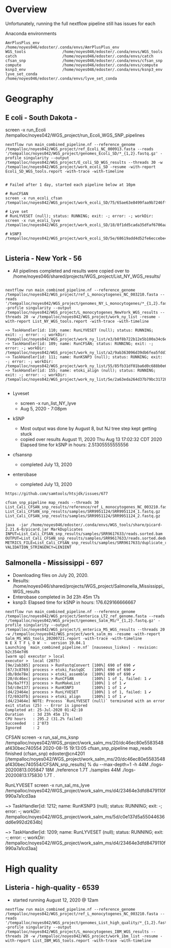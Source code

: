 # Overview

Unfortunately, running the full nextflow pipeline still has issues for each 

Anaconda environments
```
AmrPlusPlus_env          /home/noyes046/edoster/.conda/envs/AmrPlusPlus_env
WGS_tools                /home/noyes046/edoster/.conda/envs/WGS_tools
catch                    /home/noyes046/edoster/.conda/envs/catch
cfsan_snp                /home/noyes046/edoster/.conda/envs/cfsan_snp
compute                  /home/noyes046/edoster/.conda/envs/compute
ksnp3_env                /home/noyes046/edoster/.conda/envs/ksnp3_env
lyve_set_conda           /home/noyes046/edoster/.conda/envs/lyve_set_conda
```


# Geography

## E coli - South Dakota - 
screen -x run_Ecoli
/tempalloc/noyes042/WGS_project/run_Ecoli_WGS_SNP_pipelines

```
nextflow run main_combined_pipeline.nf --reference_genome /tempalloc/noyes042/WGS_project/ref_Ecoli_NC_000913.fasta --reads '/tempalloc/noyes042/WGS_project/genomes_Ecoli_SD/*_{1,2}.fastq.gz' -profile singularity --output /tempalloc/noyes042/WGS_project/E_coli_SD_WGS_results --threads 30 -w /tempalloc/noyes042/WGS_project/work_ecoli_SD -resume -with-report Ecoli_SD_WGS_tools.report -with-trace -with-timeline


# Failed after 1 day, started each pipeline below at 10pm

# RunCFSAN
screen -x run_ecoli_cfsan
/tempalloc/noyes042/WGS_project/work_ecoli_SD/75/65ae63e8499faa9b7246ffc028e578

# Lyve set
# RunLYVESET (null); status: RUNNING; exit: -; error: -; workDir:
screen -x run_ecoli_lyve
/tempalloc/noyes042/WGS_project/work_ecoli_SD/18/8f1dd5cada35dfaf6706aa356d4842

# kSNP3 
/tempalloc/noyes042/WGS_project/work_ecoli_SD/5e/68619add4d52fe6eccebe4188cfec4


```




## Listeria - New York - 56

* All pipelines completed and results were copied over to /home/noyes046/shared/projects/WGS_project/List_NY_WGS_results/

```

nextflow run main_combined_pipeline.nf --reference_genome /tempalloc/noyes042/WGS_project/ref_L_monocytogenes_NC_003210.fasta --reads '/tempalloc/noyes042/WGS_project/genomes_NY_L_monocytogenes/*_{1,2}.fastq.gz' -profile singularity --output /tempalloc/noyes042/WGS_project/L_monocytogenes_NewYork_WGS_results --threads 20 -w /tempalloc/noyes042/WGS_project/work_ny_list -resume -with-report List_NY_WGS_tools.report -with-trace -with-timeline

~> TaskHandler[id: 110; name: RunLYVESET (null); status: RUNNING; exit: -; error: -; workDir: /tempalloc/noyes042/WGS_project/work_ny_list/e3/b8f8b722b12e5b100a34c6ea27f1b2]
~> TaskHandler[id: 109; name: RunCFSAN; status: RUNNING; exit: -; error: -; workDir: /tempalloc/noyes042/WGS_project/work_ny_list/a2/9ab363096d39db6fea5fdd16fefded]
~> TaskHandler[id: 111; name: RunKSNP3 (null); status: RUNNING; exit: -; error: -; workDir: /tempalloc/noyes042/WGS_project/work_ny_list/55/85fb31df01ba6d0c688b0e612bc3d5]
~> TaskHandler[id: 155; name: etoki_align (null); status: RUNNING; exit: -; error: -; workDir: /tempalloc/noyes042/WGS_project/work_ny_list/5e/2a63eda264d37b79bc31728903b0bd]


```

* Lyveset
  * screen -x run_list_NY_lyve
  * Aug 5, 2020 - 7:08pm
* kSNP
  * Most output was done by August 8, but NJ tree step kept getting stuck
  * copied over results August 11, 2020
  Thu Aug 13 17:02:32 CDT 2020
Elapsed time for kSNP in hours: 2.51305555555556

* cfsansnp
  * completed July 13, 2020
* enterobase
  * completed July 13, 2020

 
 
 ```
https://github.com/samtools/htsjdk/issues/677

cfsan_snp_pipeline map_reads --threads 30 List_Cali_CFSAN_snp_results/reference/ref_L_monocytogenes_NC_003210.fasta List_Cali_CFSAN_snp_results/samples/SRR9951124/SRR9951124_1.fastq.gz List_Cali_CFSAN_snp_results/samples/SRR9951124/SRR9951124_2.fastq.gz

java  -jar /home/noyes046/edoster/.conda/envs/WGS_tools/share/picard-2.21.6-0/picard.jar MarkDuplicates INPUT=List_Cali_CFSAN_snp_results/samples/SRR9617633/reads.sorted.bam OUTPUT=List_Cali_CFSAN_snp_results/samples/SRR9617633/reads.sorted.deduped.bam METRICS_FILE=List_Cali_CFSAN_snp_results/samples/SRR9617633/duplicate_reads_metrics.txt VALIDATION_STRINGENCY=LENIENT
 
 ```
  
## Salmonella - Mississippi - 697
  
* Downloading files on July 20, 2020.
* Results: /home/noyes046/shared/projects/WGS_project/Salmonella_Mississippi_WGS_results
* Enterobase completed in 3d 23h 45m 17s
* ksnp3: Elapsed time for kSNP in hours: 176.629166666667

```
nextflow run main_combined_pipeline.nf --reference_genome /tempalloc/noyes042/WGS_project/Senterica_LT2_ref_genome.fasta --reads '/tempalloc/noyes042/WGS_project/genomes_Salm_MS/*_{1,2}.fastq.gz' -profile singularity --output /tempalloc/noyes042/WGS_project/S_enterica_MS_WGS_results --threads 20 -w /tempalloc/noyes042/WGS_project/work_salm_ms -resume -with-report Salm_MS_WGS_tools_20200721.report -with-trace -with-timeline
N E X T F L O W  ~  version 19.04.1
Launching `main_combined_pipeline.nf` [nauseous_liskov] - revision: b2c354e7d6
[warm up] executor > local
executor >  local (2075)
[9e/2ab385] process > RunFastqConvert [100%] 690 of 690 ✔
[67/3c8769] process > etoki_FastqQC   [100%] 690 of 690 ✔
[db/8de78e] process > etoki_assemble  [100%] 690 of 690 ✔
[20/dc46ec] process > RunCFSAN        [100%] 1 of 1, failed: 1 ✔
[9a/6a7ff3] process > RunMakeList     [100%] 1 of 1 ✔
[5d/c0e137] process > RunKSNP3        [100%] 1 of 1 ✔
[d4/23464e] process > RunLYVESET      [100%] 1 of 1, failed: 1 ✔
[f2/692dfb] process > etoki_align     [100%] 1 of 1 ✔
[d4/23464e] NOTE: Process `RunLYVESET (null)` terminated with an error exit status (25) -- Error is ignored
Completed at: 25-Jul-2020 01:42:10
Duration    : 3d 23h 45m 17s
CPU hours   : 295.2 (31.2% failed)
Succeeded   : 2'073
Ignored     : 2
```


CFSAN
screen -x run_sal_ms_ksnp
/tempalloc/noyes042/WGS_project/work_salm_ms/20/dc46ec80e5583548af430bec740554
2020-08-15 19:13:05 cfsan_snp_pipeline map_reads finished
(cfsan_snp) edoster@cn4201 [/tempalloc/noyes042/WGS_project/work_salm_ms/20/dc46ec80e5583548af430bec740554/CFSAN_snp_results] % du --max-depth=1 -h
44M     ./logs-20200813.005847
18M     ./reference
1.7T    ./samples
44M     ./logs-20200813.175830
1.7T    .



RunLYVESET
screen -x run_sal_ms_lyve
/tempalloc/noyes042/WGS_project/work_salm_ms/d4/23464e3dfd8479110f990a7a1cd3aa


~> TaskHandler[id: 1212; name: RunKSNP3 (null); status: RUNNING; exit: -; error: -; workDir: /tempalloc/noyes042/WGS_project/work_salm_ms/5d/c0e137d5a55044636dd6e992d2634b]



~> TaskHandler[id: 1209; name: RunLYVESET (null); status: RUNNING; exit: -; error: -; workDir: /tempalloc/noyes042/WGS_project/work_salm_ms/d4/23464e3dfd8479110f990a7a1cd3aa]





# High quality

## Listeria - high-quality - 6539
* started running August 12, 2020 @ 12am

```
nextflow run main_combined_pipeline.nf --reference_genome /tempalloc/noyes042/WGS_project/ref_L_monocytogenes_NC_003210.fasta --reads '/tempalloc/noyes042/WGS_project/genomes_List_high_quality/*_{1,2}.fastq.gz' -profile singularity --output /tempalloc/noyes042/WGS_project/L_monocytogenes_IBM_WGS_results --threads 20 -w /tempalloc/noyes042/WGS_project/work_ibm_list -resume -with-report List_IBM_WGS_tools.report -with-trace -with-timeline
```
